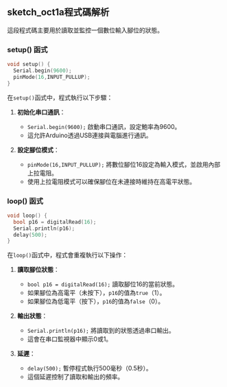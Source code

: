 
## sketch_oct1a程式碼解析

這段程式碼主要用於讀取並監控一個數位輸入腳位的狀態。

### setup() 函式

```cpp
void setup() {
  Serial.begin(9600);
  pinMode(16,INPUT_PULLUP);
}
```

在`setup()`函式中，程式執行以下步驟：

1. **初始化串口通訊**：
   - `Serial.begin(9600);` 啟動串口通訊，設定鮑率為9600。
   - 這允許Arduino透過USB連接與電腦進行通訊。

2. **設定腳位模式**：
   - `pinMode(16,INPUT_PULLUP);` 將數位腳位16設定為輸入模式，並啟用內部上拉電阻。
   - 使用上拉電阻模式可以確保腳位在未連接時維持在高電平狀態。

### loop() 函式

```cpp
void loop() {
  bool p16 = digitalRead(16);
  Serial.println(p16);
  delay(500);
}
```

在`loop()`函式中，程式會重複執行以下操作：

1. **讀取腳位狀態**：
   - `bool p16 = digitalRead(16);` 讀取腳位16的當前狀態。
   - 如果腳位為高電平（未按下），`p16`的值為`true`（1）。
   - 如果腳位為低電平（按下），`p16`的值為`false`（0）。

2. **輸出狀態**：
   - `Serial.println(p16);` 將讀取到的狀態透過串口輸出。
   - 這會在串口監視器中顯示0或1。

3. **延遲**：
   - `delay(500);` 暫停程式執行500毫秒（0.5秒）。
   - 這個延遲控制了讀取和輸出的頻率。

